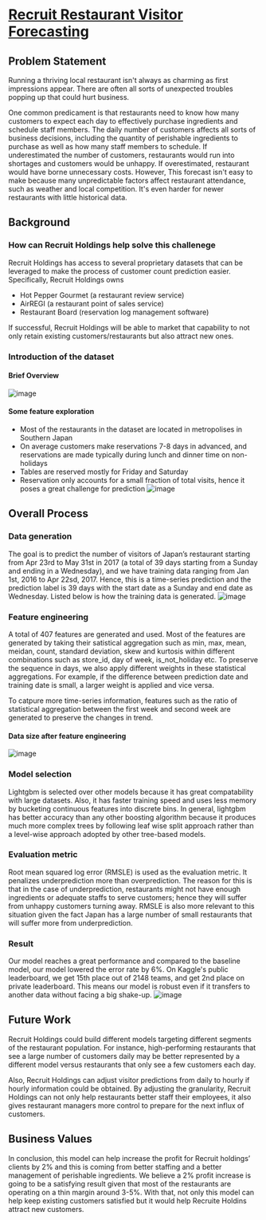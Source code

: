 # [Recruit Restaurant Visitor Forecasting](https://www.kaggle.com/c/recruit-restaurant-visitor-forecasting)

## Problem Statement 
Running a thriving local restaurant isn't always as charming as first impressions appear. There are often all sorts of unexpected troubles popping up that could hurt business.

One common predicament is that restaurants need to know how many customers to expect each day to effectively purchase ingredients and schedule staff members. The daily number of customers affects all sorts of business decisions, including the quantity of perishable ingredients to purchase as well as how many staff members to schedule. If underestimated the number of customers, restaurants would run into shortages and customers would be unhappy. If overestimated, restaurant would have borne unnecessary costs. However, This forecast isn't easy to make because many unpredictable factors affect restaurant attendance, such as weather and local competition. It's even harder for newer restaurants with little historical data.

## Background
### How can Recruit Holdings help solve this challenege 
Recruit Holdings has access to several proprietary datasets that can be leveraged to make the process of customer count prediction easier. Specifically, Recruit Holdings owns 
- Hot Pepper Gourmet (a restaurant review service)
- AirREGI (a restaurant point of sales service)
- Restaurant Board (reservation log management software)

If successful, Recruit Holdings will be able to market that capability to not only retain existing customers/restaurants but also attract new ones. 

### Introduction of the dataset 
#### Brief Overview
![image](https://user-images.githubusercontent.com/76879882/117075674-dcbb5c80-acfa-11eb-92c3-942ca82f8275.png)
#### Some feature exploration 
- Most of the restaurants in the dataset are located in metropolises in Southern Japan
- On average customers make reservations 7-8 days in advanced, and reservations are made typically during lunch and dinner time on non-holidays 
- Tables are reserved mostly for Friday and Saturday 
- Reservation only accounts for a small fraction of total visits, hence it poses a great challenge for prediction 
![image](https://user-images.githubusercontent.com/76879882/117076174-99adb900-acfb-11eb-8f99-3ea7e29021de.png)


## Overall Process 
### Data generation 
The goal is to predict the number of visitors of Japan’s restaurant starting from Apr 23rd to May 31st in 2017 (a total of 39 days starting from a Sunday and ending in a Wednesday), and we have training data ranging from Jan 1st, 2016 to Apr 22sd, 2017. Hence, this is a time-series prediction and the prediction label is 39 days with the start date as a Sunday and end date as Wednesday. Listed below is how the training data is generated. 
![image](https://user-images.githubusercontent.com/76879882/117077393-a206f380-acfd-11eb-9fc7-3afdf86f6748.png)

### Feature engineering 
A total of 407 features are generated and used. Most of the features are generated by taking their satistical aggregation such as min, max, mean, meidan, count, standard deviation, skew and kurtosis within different combinations such as store_id, day of week, is_not_holiday etc. To preserve the sequence in days, we also apply different weights in these statistical aggregations. For example, if the difference between prediction date and training date is small, a larger weight is applied and vice versa.

To catpure more time-series information, features such as the ratio of statistical aggregation between the first week and second week are generated to preserve the changes in trend. 
#### Data size after feature engineering 
![image](https://user-images.githubusercontent.com/76879882/117078725-0f1b8880-ad00-11eb-9c41-63087fe9d09a.png)

### Model selection 
Lightgbm is selected over other models because it has great compatability with large datasets. Also, it has faster training speed and uses less memory by bucketing continuous features into discrete bins. In general, lightgbm has better accuracy than any other boosting algorithm because it produces much more complex trees by following leaf wise split approach rather than a level-wise approach adopted by other tree-based models. 

### Evaluation metric 
Root mean squared log error (RMSLE) is used as the evaluation metric. It penalizes underprediction more than overprediction. The reason for this is that in the case of underprediction, restaurants might not have enough ingredients or adequate staffs to serve customers; hence they will suffer from unhappy customers turning away. RMSLE is also more relevant to this situation given the fact Japan has a large number of small restaurants that will suffer more from underprediction. 

### Result 
Our model reaches a great performance and compared to the baseline model, our model lowered the error rate by 6%. On Kaggle's public leaderboard, we get 15th place out of 2148 teams, and get 2nd place on private leaderboard. This means our model is robust even if it transfers to another data without facing a big shake-up.
![image](https://user-images.githubusercontent.com/76879882/117080752-15136880-ad04-11eb-868a-ed008c9c821e.png)

## Future Work 
Recruit Holdings could build different models targeting different segments of the restaurant population. For instance, high-performing restaurants that see a large number of customers daily may be better represented by a different model versus restaurants that only see a few customers each day.

Also, Recruit Holdings can adjust visitor predictions from daily to hourly if hourly information could be obtained. By adjusting the granularity, Recruit Holdings can not only help restaurants better staff their employees, it also gives restaurant managers more control to prepare for the next influx of customers. 

## Business Values 
In conclusion, this model can help increase the profit for Recruit holdings’ clients by 2% and this is coming from better staffing and a better management of perishable ingredients. We believe a 2% profit increase is going to be a satisfying result given that most of the restaurants are operating on a thin margin around 3-5%. With that, not only this model can help keep existing customers satisfied but it would help Recruite Holdins attract new customers. 











